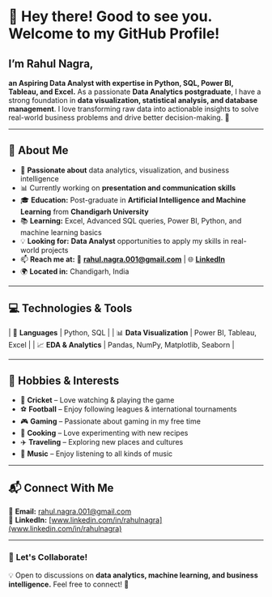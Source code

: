 # 👋 Hey there! Good to see you. Welcome to my GitHub Profile!  
## I’m Rahul Nagra, 
**an Aspiring Data Analyst with expertise in Python, SQL, Power BI, Tableau, and Excel.**
As a passionate **Data Analytics postgraduate**, I have a strong foundation in **data visualization, statistical analysis, and database management**. I love transforming raw data into actionable insights to solve real-world business problems and drive better decision-making. 🚀  

---

## 🔹 About Me  

- 🎯 **Passionate about** data analytics, visualization, and business intelligence  
- 📊 Currently working on **presentation and communication skills**  
- 🎓 **Education:** Post-graduate in **Artificial Intelligence and Machine Learning** from **Chandigarh University**  
- 📚 **Learning:** Excel, Advanced SQL queries, Power BI, Python, and machine learning basics  
- 💡 **Looking for:** **Data Analyst** opportunities to apply my skills in real-world projects  
- 📫 **Reach me at:** 📧 **rahul.nagra.001@gmail.com** | 🌐 **[LinkedIn](www.linkedin.com/in/rahulnagra)**  
- 🌍 **Located in:** Chandigarh, India  

---

## 💻 Technologies & Tools  
| 📌 **Languages** | Python, SQL |
| 📊 **Data Visualization** | Power BI, Tableau, Excel |
| 📈 **EDA & Analytics** | Pandas, NumPy, Matplotlib, Seaborn |

---

## 🎯 Hobbies & Interests  

- 🏏 **Cricket** – Love watching & playing the game  
- ⚽ **Football** – Enjoy following leagues & international tournaments  
- 🎮 **Gaming** – Passionate about gaming in my free time  
- 🍳 **Cooking** – Love experimenting with new recipes  
- ✈️ **Traveling** – Exploring new places and cultures  
- 🎵 **Music** – Enjoy listening to all kinds of music  

---

## 📬 Connect With Me  

📧 **Email:** rahul.nagra.001@gmail.com  
💼 **LinkedIn:** [www.linkedin.com/in/rahulnagra](www.linkedin.com/in/rahulnagra)  

---

### 🎯 **Let's Collaborate!**  
💡 Open to discussions on **data analytics, machine learning, and business intelligence.** Feel free to connect! 🚀  
